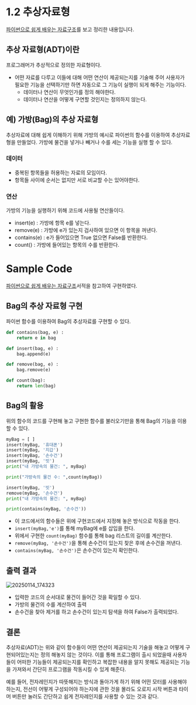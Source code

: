 # 1.2 추상자료형
[파이썬으로 쉽게 배우는 자료구조](https://www.booksr.co.kr/product/%ED%8C%8C%EC%9D%B4%EC%8D%AC%EC%9C%BC%EB%A1%9C-%EC%89%BD%EA%B2%8C-%EB%B0%B0%EC%9A%B0%EB%8A%94-%EC%9E%90%EB%A3%8C%EA%B5%AC%EC%A1%B0/)를 보고 정리한 내용입니다.

## 추상 자료형(ADT)이란
프로그래머가 추상적으로 정의한 자료형이다.
* 어떤 자료를 다루고 이들에 대해 어떤 연산이 제공되는지를 기술해 주어 사용자가 필요한 기능을 선택하기만 하면 자동으로 그 기능이 실행이 되게 해주는 기능이다.
  * 데이터나 연산이 무엇인가를 정의 해야한다.
  * 데이터나 연산을 어떻게 구연할 것인지는 정의하지 않는다.
## 예) 가방(Bag)의 추상 자료형
추상자료에 대해 쉽게 이해하기 위해 가방의 예시로 파이썬의 함수를 이용하여 추상자료형을 만들었다. 가방에 물건을 넣거나 빼거나 수를 세는 기능을 실행 할 수 있다.

### 데이터
* 중복된 항목들을 허용하는 자료의 모임이다.
* 항목들 사이에 순서는 없지만 서로 비교할 수는 있어야한다.

### 연산
가방의 기능을 실행하기 위해 코드에 사용될 연산들이다.

* insert(e) : 가방에 항목 e를 넣는다.
* remove(e) : 가방에 e가 있는지 검사하여 있으면 이 항목을 꺼낸다.
* contains(e) : e가 들어있으면 True 없으면 False를 반환한다.
* count() : 가방에 들어있는 항목의 수를 반환한다.

# Sample Code
[파이썬으로 쉽게 배우는 자료구조](https://www.booksr.co.kr/product/%ED%8C%8C%EC%9D%B4%EC%8D%AC%EC%9C%BC%EB%A1%9C-%EC%89%BD%EA%B2%8C-%EB%B0%B0%EC%9A%B0%EB%8A%94-%EC%9E%90%EB%A3%8C%EA%B5%AC%EC%A1%B0/)서적을 참고하여 구현하였다.

## Bag의 추상 자료형 구현
파이썬 함수를 이용하여 Bag의 추상자료를 구현할 수 있다.
```python
def contains(bag, e) :
    return e in bag

def insert(bag, e) :
    bag.append(e)

def remove(bag, e) :
    bag.remove(e)

def count(bag):
    return len(bag)
```
## Bag의 활용
위의 함수의 코드를 구현해 놓고 구현한 함수를 불러오기만을 통해 Bag의 기능을 이용할 수 있다.
```python
myBag = [ ]
insert(myBag, '휴대폰')
insert(myBag, '지갑')
insert(myBag, '손수건')
insert(myBag, '빗')
print("내 가방속의 물건: ", myBag)

print("가방속의 물건 수: ",count(myBag))

insert(myBag, '빗')
remove(myBag, '손수건')
print("내 가방속의 물건: ", myBag)

print(contains(myBag, '손수건'))
```
* 이 코드에서의 함수들은 위에 구현코드에서 지정해 놓은 방식으로 작동을 한다.
* `insert(myBag,'e')`를 통해 myBag에 e를 삽입을 한다.
* 위에서 구현한 `count(myBag)` 함수를 통해 bag 리스트의 길이를 계산한다.
* `remove(myBag, '손수건')`을 통해 손수건이 있는지 찾은 후에 손수건을 꺼낸다.
* `contains(myBag, '손수건')`은 손수건이 있는지 확인한다.
## 출력 결과
![20250114_174323](https://github.com/user-attachments/assets/8cd6fc26-cb34-4937-a66a-96a910fc9332)
* 입력한 코드의 순서대로 물건이 들어간 것을 확일할 수 있다.
* 가방의 물건의 수를 계산하여 출력
* 손수건을 찾아 제거를 하고 손수건이 있는지 탐색을 하여 False가 출력되었다.

## 결론
추상자료(ADT)는 위와 같이 함수들이 어떤 연산이 제공되는지 기술을 해놓고 어떻게 구현되어있는지는 정의 해놓지 않는 것이다. 이를 통해 프로그램이 출시 되었을때 사용자들이 어떠한 기능들이 제공되는지를 확인하고 복잡한 내용을 알지 못해도 제공되는 기능을 가져와서 간단히 프로그램을 작동시킬 수 있게 해준다.  
   
예를 들어, 전자레인지가 따뜻해지는 방식과 돌아가게 하기 위해 어떤 모터를 사용해야 하는지, 전선이 어떻게 구성되어야 하는지에 관한 것을 몰라도 오로지 시작 버튼과 타이머 버튼만 눌러도 간단하고 쉽게 전자레인지를 사용할 수 있는 것과 같다.
